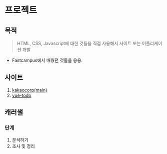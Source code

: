# 프로젝트

## 목적
> HTML, CSS, Javascript에 대한 것들을 직접 사용해서 사이트 또는 어플리케이션 개발
  - Fastcampus에서 배웠던 것들을 응용.
  
## 사이트
1. [kakaocorp(main)](https://uchang7194.github.io/project/kakaocorp/)
2. [vue-todo](https://uchang7194.github.io/project/vue-todo/)

## 캐러샐
 
### 단계
1. 분석하기
2. 조사 및 정리

